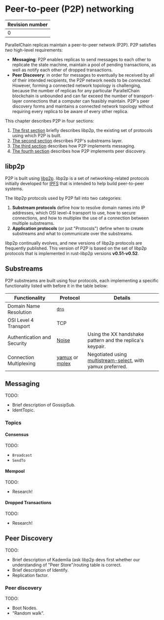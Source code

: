 # Peer-to-peer (P2P) networking

|Revision number|
|---|
|0|

ParallelChain replicas maintain a peer-to-peer network (P2P). P2P satisfies *two* high-level requirements:
* **Messaging**: P2P enables replicas to send messages to each other to replicate the state machine, maintain a pool of pending transactions, as well as notify each other of dropped transactions.
* **Peer Discovery**: in order for messages to eventually be received by all of their intended recipients, the P2P network needs to be *connected*. However, forming a connected network topology is challenging, because the number of replicas for any particular ParallelChain blockchain is unbounded and can far exceed the number of transport-layer connections that a computer can feasibly maintain. P2P's peer discovery forms and maintains a connected network topology without requiring every replica to be aware of every other replica.

This chapter describes P2P in four sections:
1. [The first section](#libp2p) briefly describes libp2p, the existing set of protocols using which P2P is built.
2. [The second section](#substreams) describes P2P's substreams layer.
3. [The third section](#messaging) describes how P2P implements messaging.
4. [The fourth section](#peer-discovery) describes how P2P implements peer discovery.

## libp2p


P2P is built using [libp2p](https://docs.libp2p.io/concepts/introduction/overview/). libp2p is a set of networking-related protocols initially developed for [IPFS](https://en.wikipedia.org/wiki/InterPlanetary_File_System) that is intended to help build peer-to-peer systems. 

The libp2p protocols used by P2P fall into two categories:
1. **Substream protocols** define how to resolve domain names into IP addresses, which OSI level-4 transport to use, how to secure connections, and how to multiplex the use of a connection between multiple substreams.
2. **Application protocols** (or just "Protocols") define when to create substreams and what to communicate over the substreams.

libp2p continually evolves, and new versions of libp2p protocols are frequently published. This version of P2P is based on the set of libp2p protocols that is implemented in rust-libp2p versions **v0.51-v0.52**.

## Substreams

P2P substreams are built using four protocols, each implementing a specific functionality listed with before it in the table below:

|Functionality|Protocol|Details|
|---|---|---|
|Domain Name Resolution|[`dns`](https://github.com/libp2p/specs/blob/master/addressing/README.md#ip-and-name-resolution)||
|OSI Level 4 Transport|TCP||
|Authentication and Security|[Noise](https://github.com/libp2p/specs/blob/master/noise/README.md)|Using the XX handshake pattern and the replica's keypair.
|Connection Multiplexing|[yamux](https://github.com/libp2p/specs/blob/master/yamux/README.md) or [mplex](https://github.com/libp2p/specs/blob/master/mplex/README.md)|Negotiated using [multistream-select](https://github.com/libp2p/specs/blob/master/connections/README.md#multistream-select), with yamux preferred.|

## Messaging

TODO:
* Brief description of GossipSub.
* IdentTopic.

### Topics

#### Consensus

TODO:
* `Broadcast`
* `SendTo`

#### Mempool

TODO:
* Research!

#### Dropped Transactions

TODO:
* Research!

## Peer Discovery

TODO:
* Brief description of Kademlia (ask libp2p devs first whether our understanding of "Peer Store"/routing table is correct.
* Brief description of Identify.
* Replication factor.

### Peer discovery

TODO:
* Boot Nodes.
* "Random walk".

